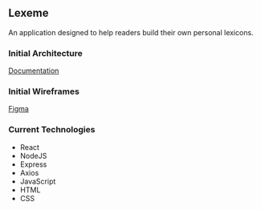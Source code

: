 ## Lexeme
An application designed to help readers build their own personal lexicons.

### Initial Architecture
[Documentation](https://docs.google.com/document/d/1RF59TVkrcjoOiM62V6SErldITEl5F0mWe1EbdG7eYT8/edit?usp=sharing)

### Initial Wireframes
[Figma](https://www.figma.com/file/B7i5TCVzxcznm9t4i02soo/Lexeme?node-id=0%3A1&t=mADvrJL8B6mKavsY-1)

### Current Technologies
- React
- NodeJS
- Express
- Axios
- JavaScript
- HTML
- CSS
